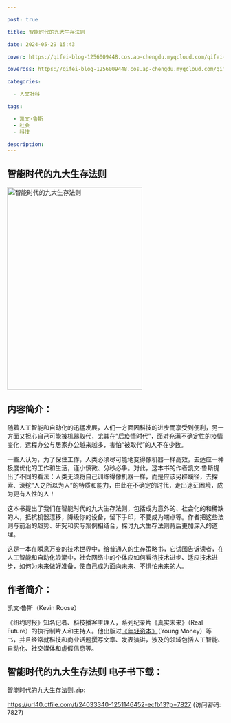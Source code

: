 ```yaml
---

post: true

title: 智能时代的九大生存法则

date: 2024-05-29 15:43

cover: https://qifei-blog-1256009448.cos.ap-chengdu.myqcloud.com/qifei-blog/6582ab3ac458853aefd3f496.jpg

coveross: https://qifei-blog-1256009448.cos.ap-chengdu.myqcloud.com/qifei-blog/6582ab3ac458853aefd3f496.jpg

categories:

  - 人文社科

tags:

  - 凯文·鲁斯
  - 社会
  - 科技

description:
---
```


## 智能时代的九大生存法则
<img alt=" 智能时代的九大生存法则" class="aligncenter loading" data-was-processed="true" decoding="async" fetchpriority="high" height="471" src="https://qifei-blog-1256009448.cos.ap-chengdu.myqcloud.com/qifei-blog/6582ab3ac458853aefd3f496.jpg" style="cursor: zoom-in;" width="314"/>

## 内容简介：

随着人工智能和自动化的迅猛发展，人们一方面因科技的进步而享受到便利，另一方面又担心自己可能被机器取代，尤其在“后疫情时代”，面对充满不确定性的疫情变化，远程办公与居家办公越来越多，害怕“被取代”的人不在少数。

一些人认为，为了保住工作，人类必须尽可能地变得像机器一样高效，去适应一种极度优化的工作和生活，谨小慎微、分秒必争。对此，这本书的作者凯文·鲁斯提出了不同的看法：人类无须将自己训练得像机器一样，而是应该另辟蹊径，去探索、深挖“人之所以为人”的特质和能力，由此在不确定的时代，走出迷茫困境，成为更有人性的人！

这本书提出了我们在智能时代的九大生存法则，包括成为意外的、社会化的和稀缺的人，抵抗机器漂移，降级你的设备，留下手印，不要成为端点等。作者把这些法则与前沿的趋势、研究和实际案例相结合，探讨九大生存法则背后更加深入的道理。

这是一本在瞬息万变的技术世界中，给普通人的生存策略书，它试图告诉读者，在人工智能和自动化浪潮中，社会网络中的个体应如何看待技术进步、适应技术进步，如何为未来做好准备，使自己成为面向未来、不惧怕未来的人。

## 作者简介：

凯文·鲁斯（Kevin Roose）

《纽约时报》知名记者、科技播客主理人，系列纪录片《真实未来》（Real Future）的执行制片人和主持人。他出版过<a href="https://www.huibooks.com/15855.html">《年轻资本》</a>（Young Money）等书，并且经常就科技和商业话题撰写文章、发表演讲，涉及的领域包括人工智能、自动化、社交媒体和虚假信息等。

## 智能时代的九大生存法则 电子书下载：

智能时代的九大生存法则.zip: 

https://url40.ctfile.com/f/24033340-1251146452-ecfb13?p=7827 (访问密码: 7827)
